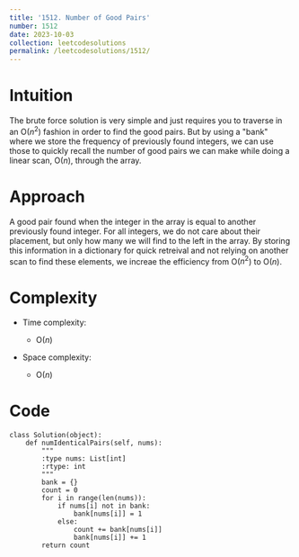 ```yaml
---
title: '1512. Number of Good Pairs'
number: 1512
date: 2023-10-03
collection: leetcodesolutions
permalink: /leetcodesolutions/1512/
---
```


# Intuition
The brute force solution is very simple and just requires you to traverse in an O($n^2$) fashion in order to find the good pairs. But by using a "bank" where we store the frequency of previously found integers, we can use those to quickly recall the number of good pairs we can make while doing a linear scan, O($n$), through the array. 

# Approach
A good pair found when the integer in the array is equal to another previously found integer. For all integers, we do not care about their placement, but only how many we will find to the left in the array. By storing this information in a dictionary for quick retreival and not relying on another scan to find these elements, we increae the efficiency from O($n^2$) to O($n$).

# Complexity
- Time complexity:
    - O($n$)

- Space complexity:
    - O($n$)

# Code
```
class Solution(object):
    def numIdenticalPairs(self, nums):
        """
        :type nums: List[int]
        :rtype: int
        """
        bank = {}
        count = 0
        for i in range(len(nums)):
            if nums[i] not in bank:
                bank[nums[i]] = 1
            else:
                count += bank[nums[i]]
                bank[nums[i]] += 1
        return count
```
